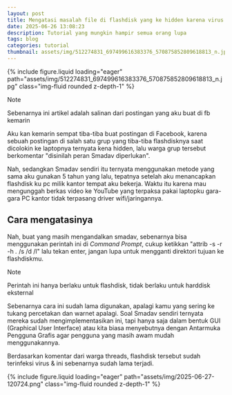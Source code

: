 ```yaml
---
layout: post
title: Mengatasi masalah file di flashdisk yang ke hidden karena virus
date: 2025-06-26 13:08:23
description: Tutorial yang mungkin hampir semua orang lupa
tags: blog
categories: tutorial
thumbnail: assets/img/512274831_697499616383376_570875852809618813_n.jpg
---
```


<div class="row mt-3">
    <div class="col-sm mt-3 mt-md-0">
        {% include figure.liquid loading="eager" path="assets/img/512274831_697499616383376_570875852809618813_n.jpg" class="img-fluid rounded z-depth-1" %}
    </div>
</div>

> [!NOTE]
> Sebenarnya ini artikel adalah salinan dari postingan yang aku buat di fb kemarin

Aku kan kemarin sempat tiba-tiba buat postingan di Facebook, karena sebuah postingan di salah satu grup yang tiba-tiba flashdisknya saat dicolokin ke laptopnya ternyata kena hidden, lalu warga grup tersebut berkomentar "disinilah peran Smadav diperlukan".

Nah, sedangkan Smadav sendiri itu ternyata menggunakan metode yang sama aku gunakan 5 tahun yang lalu, tepatnya setelah aku menancapkan flashdisk ku pc milik kantor tempat aku bekerja. Waktu itu karena mau mengunggah berkas video ke YouTube yang terpaksa pakai laptopku gara-gara PC kantor tidak terpasang driver wifi/jaringannya.

## Cara mengatasinya
Nah, buat yang masih mengandalkan smadav, sebenarnya bisa menggunakan perintah ini di *Command Prompt*, cukup ketikkan "attrib -s -r -h *.* /s /d /l" lalu tekan enter, jangan lupa untuk mengganti direktori tujuan ke flashdiskmu.

> [!NOTE]
> Perintah ini hanya berlaku untuk flashdisk, tidak berlaku untuk harddisk eksternal

Sebenarnya cara ini sudah lama digunakan, apalagi kamu yang sering ke tukang percetakan dan warnet apalagi. Soal Smadav sendiri ternyata mereka sudah mengimplementasikan ini, tapi hanya saja dalam bentuk GUI (Graphical User Interface) atau kita biasa menyebutnya dengan Antarmuka Pengguna Grafis agar pengguna yang masih awam mudah menggunakannya.

Berdasarkan komentar dari warga threads, flashdisk tersebut sudah terinfeksi virus & ini sebenarnya sudah lama terjadi.

<div class="row mt-3">
    <div class="col-sm mt-3 mt-md-0">
        {% include figure.liquid loading="eager" path="assets/img/2025-06-27-120724.png" class="img-fluid rounded z-depth-1" %}
    </div>
</div>

